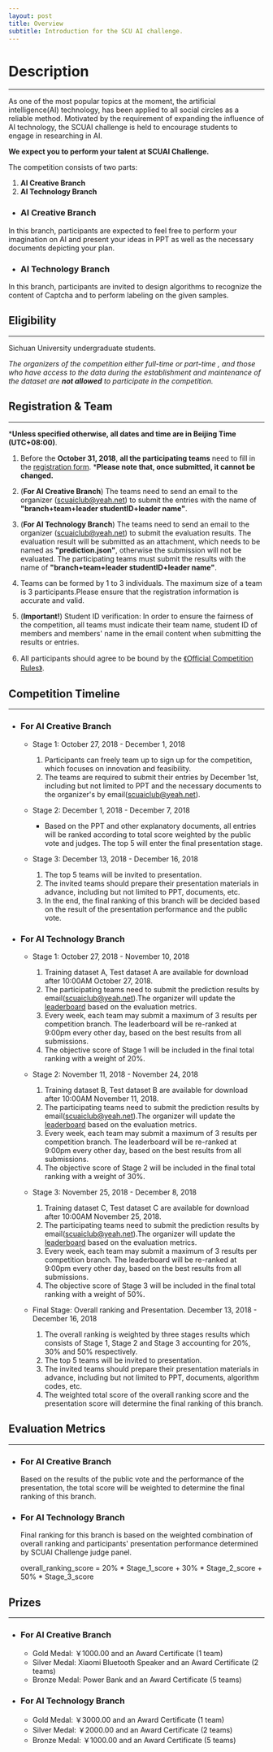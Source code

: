 ```yaml
---
layout: post
title: Overview
subtitle: Introduction for the SCU AI challenge.
---
```


# Description
***
As one of the most popular topics at the moment, the artificial intelligence(AI) technology, has been applied to all social circles as a reliable method. Motivated by the requirement of expanding the influence of AI technology, the SCUAI challenge is held to encourage students
to engage in researching in AI.  

**We expect you to perform your talent at SCUAI Challenge.**

The competition consists of two parts:
1. **AI Creative Branch**
2. **AI Technology Branch**

- ### AI Creative Branch
In this branch, participants are expected to feel free to perform your imagination on AI and present your ideas in PPT as well as the necessary documents depicting your plan.

- ### AI Technology Branch
In this branch, participants are invited to design algorithms to recognize the content of Captcha and to perform labeling on the given samples.

## Eligibility
***
Sichuan University undergraduate students.

*The organizers of the competition either full-time or part-time , and those who have access to the data during the establishment and maintenance of the dataset are **not allowed** to participate in the competition.*

## Registration & Team
***
***Unless specified otherwise, all dates and time are in Beijing Time (UTC+08:00)**.

1. Before the **October 31, 2018**, **all the participating teams** need to fill in the [registration form](https://www.wjx.top/m/29667352.aspx). 
***Please note that, once submitted, it cannot be changed.**

2. (**For AI Creative Branch**) The teams need to send an email to the organizer (<scuaiclub@yeah.net>) to submit the entries with the name of **"branch+team+leader studentID+leader name"**.

3. (**For AI Technology Branch**) The teams need to send an email to the organizer (<scuaiclub@yeah.net>) to submit the evaluation results. The evaluation result will be submitted as an attachment, which needs to be named as **"prediction.json"**, otherwise the submission will not be evaluated. The participating teams must submit the results with the name of **"branch+team+leader studentID+leader name"**. 

4. Teams can be formed by 1 to 3 individuals. The maximum size of a team is 3 participants.Please ensure that the registration information is accurate and valid.

5. (**Important!**) Student ID verification: In order to ensure the fairness of the competition, all teams must indicate their team name, student ID of members and members' name in the email content when submitting the results or entries.

6. All participants should agree to be bound by the [《Official Competition Rules》](../entry_agreement).


## Competition Timeline
***

- ### For AI Creative Branch 

    - Stage 1: October 27, 2018 - December 1, 2018 

        1. Participants can freely team up to sign up for the competition, which focuses on innovation and feasibility.
        2. The teams are required to submit their entries by December 1st, including but not limited to PPT and the necessary documents to the organizer's by email(<scuaiclub@yeah.net>).
        
    - Stage 2: December 1, 2018 - December 7, 2018 

        - Based on the PPT and other explanatory documents, all entries will be ranked according to total score weighted by the public vote and judges. The top 5 will enter the final presentation stage.

    - Stage 3: December 13, 2018 - December 16, 2018 

        1. The top 5 teams will be invited to presentation.
        2. The invited teams should prepare their presentation materials in advance, including but not limited to PPT, documents, etc.
        3. In the end, the final ranking of this branch will be decided based on the result of the presentation performance and the public vote.

- ### For AI Technology Branch

   - Stage 1: October 27, 2018 - November 10, 2018 

        1. Training dataset A, Test dataset A are available for download after 10:00AM October 27, 2018.
        2. The participating teams need to submit the prediction results by email(<scuaiclub@yeah.net>).The organizer will update the [leaderboard](../2018-10-15-leaderboard) based on the evaluation metrics.
        3. Every week, each team may submit a maximum of 3 results per competition branch. The leaderboard will be re-ranked at 9:00pm every other day, based on the best results from all submissions.
        4. The objective score of Stage 1 will be included in the final total ranking with a weight of 20%.

   - Stage 2: November 11, 2018 - November 24, 2018

        1. Training dataset B, Test dataset B are available for download after 10:00AM November 11, 2018.
        2. The participating teams need to submit the prediction results by email(<scuaiclub@yeah.net>).The organizer will update the [leaderboard](../2018-10-15-leaderboard) based on the evaluation metrics.
        3. Every week, each team may submit a maximum of 3 results per competition branch. The leaderboard will be re-ranked at 9:00pm every other day, based on the best results from all submissions.
        4. The objective score of Stage 2 will be included in the final total ranking with a weight of 30%.

   - Stage 3: November 25, 2018 - December 8, 2018

        1. Training dataset C, Test dataset C are available for download after 10:00AM November 25, 2018.
        2. The participating teams need to submit the prediction results by email(<scuaiclub@yeah.net>).The organizer will update the [leaderboard](../2018-10-15-leaderboard) based on the evaluation metrics.
        3. Every week, each team may submit a maximum of 3 results per competition branch. The leaderboard will be re-ranked at 9:00pm every other day, based on the best results from all submissions.
        4. The objective score of Stage 3 will be included in the final total ranking with a weight of 50%.

   - Final Stage: Overall ranking and Presentation. December 13, 2018 - December 16, 2018

        1. The overall ranking is weighted by three stages results which consists of Stage 1, Stage 2 and Stage 3 accounting for 20%, 30% and 50% respectively.
        2. The top 5 teams will be invited to presentation.
        3. The invited teams should prepare their presentation materials in advance, including but not limited to PPT, documents, algorithm codes, etc.
        4. The weighted total score of the overall ranking score and the presentation score will determine the final ranking of this branch.

## Evaluation Metrics
***
- ### For AI Creative Branch 

    Based on the results of the public vote and the performance of the presentation, the total score will be weighted to determine the final ranking of this branch.

- ### For AI Technology Branch 

    Final ranking for this branch is based on the weighted combination of overall ranking and participants' presentation performance determined by SCUAI Challenge judge panel.
    
    overall_ranking_score = 20% \* Stage_1_score + 30% \* Stage_2_score + 50% \* Stage_3_score


## Prizes
***
- ### For AI Creative Branch 
    - Gold Medal: ￥1000.00 and an Award Certificate (1 team)
    - Silver Medal: Xiaomi Bluetooth Speaker and an Award Certificate (2 teams)
    - Bronze Medal: Power Bank and an Award Certificate (5 teams)  

- ### For AI Technology Branch 
    - Gold Medal: ￥3000.00 and an Award Certificate (1 team)
    - Silver Medal: ￥2000.00 and an Award Certificate (2 teams)
    - Bronze Medal: ￥1000.00 and an Award Certificate (5 teams)

 


<br><br>

